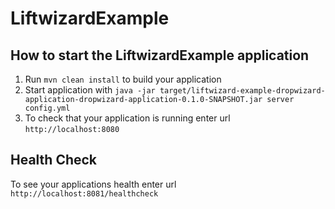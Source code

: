 # LiftwizardExample

How to start the LiftwizardExample application
---

1. Run `mvn clean install` to build your application
1. Start application with `java -jar target/liftwizard-example-dropwizard-application-dropwizard-application-0.1.0-SNAPSHOT.jar server config.yml`
1. To check that your application is running enter url `http://localhost:8080`

Health Check
---

To see your applications health enter url `http://localhost:8081/healthcheck`
